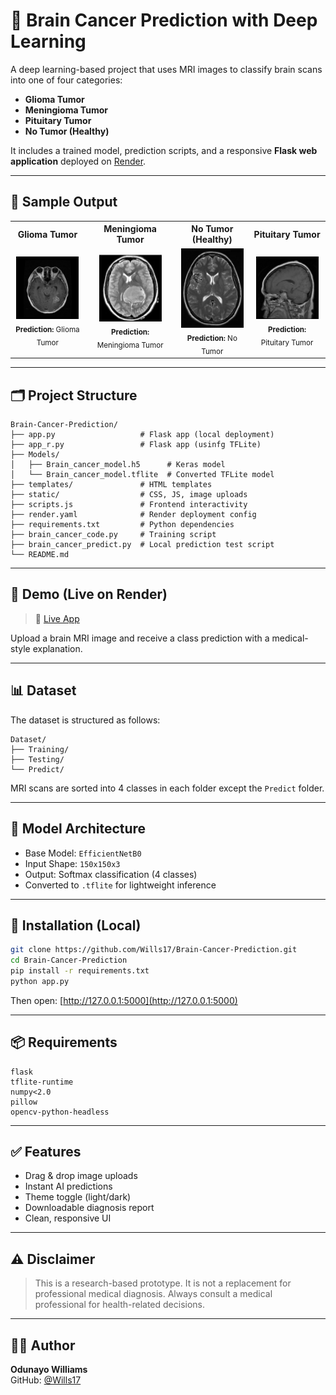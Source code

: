 
# 🧠 Brain Cancer Prediction with Deep Learning

A deep learning-based project that uses MRI images to classify brain scans into one of four categories:
- **Glioma Tumor**
- **Meningioma Tumor**
- **Pituitary Tumor**
- **No Tumor (Healthy)**

It includes a trained model, prediction scripts, and a responsive **Flask web application** deployed on [Render](https://brain-cancer-prediction-td8j.onrender.com/).

---

## 📸 Sample Output
<table>
    <tr>
        <th>Glioma Tumor</th>
        <th>Meningioma Tumor</th>
        <th>No Tumor (Healthy)</th>
        <th>Pituitary Tumor</th>
    </tr>
    <tr>
        <td align="center">
            <img src="static/Preview_Images/glioma_tumor_train_007.jpg" alt="Glioma Tumor" width="100"/><br/>
            <sub><b>Prediction:</b> Glioma Tumor</sub>
        </td>
        <td align="center">
            <img src="static/Preview_Images/meningioma_tumor_train_091.jpg" alt="Meningioma Tumor" width="100"/><br/>
            <sub><b>Prediction:</b> Meningioma Tumor</sub>
        </td>
        <td align="center">
            <img src="static/Preview_Images/no_tumor_train_040.jpg" alt="No Tumor" width="100"/><br/>
            <sub><b>Prediction:</b> No Tumor</sub>
        </td>
        <td align="center">
            <img src="static/Preview_Images/pituitary_tumor_train_210.jpg" alt="Pituitary Tumor" width="100"/><br/>
            <sub><b>Prediction:</b> Pituitary Tumor</sub>
        </td>
    </tr>
</table>

---

## 🗂 Project Structure

```
Brain-Cancer-Prediction/
├── app.py                   # Flask app (local deployment)
├── app_r.py                 # Flask app (usinfg TFLite)
├── Models/
│   ├── Brain_cancer_model.h5      # Keras model
│   └── Brain_cancer_model.tflite  # Converted TFLite model
├── templates/               # HTML templates
├── static/                  # CSS, JS, image uploads
├── scripts.js               # Frontend interactivity
├── render.yaml              # Render deployment config
├── requirements.txt         # Python dependencies
├── brain_cancer_code.py     # Training script
├── brain_cancer_predict.py  # Local prediction test script
└── README.md
```

---

## 🚀 Demo (Live on Render)

> 🔗 [Live App](https://brain-cancer-prediction-td8j.onrender.com/) 

Upload a brain MRI image and receive a class prediction with a medical-style explanation.

---

## 📊 Dataset

The dataset is structured as follows:

```
Dataset/
├── Training/
├── Testing/
└── Predict/
```

MRI scans are sorted into 4 classes in each folder except the `Predict` folder.


---

## 🧠 Model Architecture

- Base Model: `EfficientNetB0`
- Input Shape: `150x150x3`
- Output: Softmax classification (4 classes)
- Converted to `.tflite` for lightweight inference

---

## 🔧 Installation (Local)

```bash
git clone https://github.com/Wills17/Brain-Cancer-Prediction.git
cd Brain-Cancer-Prediction
pip install -r requirements.txt
python app.py
```

Then open: [http://127.0.0.1:5000](http://127.0.0.1:5000)

---

## 📦 Requirements

```
flask
tflite-runtime
numpy<2.0
pillow
opencv-python-headless
```

---

## ✅ Features

- Drag & drop image uploads
- Instant AI predictions
- Theme toggle (light/dark)
- Downloadable diagnosis report
- Clean, responsive UI

---

## ⚠ Disclaimer

> This is a research-based prototype. It is not a replacement for professional medical diagnosis. Always consult a medical professional for health-related decisions.

---

## 👨‍💻 Author

**Odunayo Williams**    
GitHub: [@Wills17](https://github.com/Wills17)